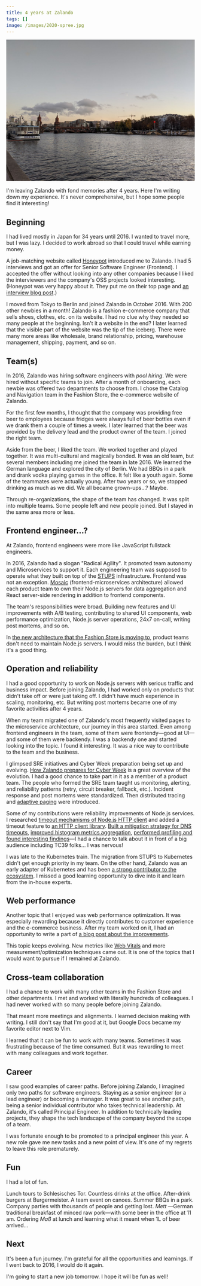 ```yaml
---
title: 4 years at Zalando
tags: []
image: /images/2020-spree.jpg
---
```


![Spree in November, 2020](/images/2020-spree.jpg)

I'm leaving Zalando with fond memories after 4 years. Here I'm writing down my experience. It's never comprehensive, but I hope some people find it interesting!

## Beginning

I had lived mostly in Japan for 34 years until 2016. I wanted to travel more, but I was lazy. I decided to work abroad so that I could travel while earning money.

A job-matching website called [Honeypot](https://www.honeypot.io/) introduced me to Zalando. I had 5 interviews and got an offer for Senior Software Engineer (Frontend). I accepted the offer without looking into any other companies because I liked the interviewers and the company's OSS projects looked interesting. (Honeypot was very happy about it. They put me on their top page and [an interview blog post](https://blog.honeypot.io/japanese-developer-in-berlin/).)

I moved from Tokyo to Berlin and joined Zalando in October 2016. With 200 other newbies in a month! Zalando is a fashion e-commerce company that sells shoes, clothes, etc. on its website. I had no clue why they needed so many people at the beginning. Isn't it a website in the end? I later learned that the visible part of the website was the tip of the iceberg. There were many more areas like wholesale, brand relationship, pricing, warehouse management, shipping, payment, and so on.

## Team(s)

In 2016, Zalando was hiring software engineers with _pool hiring_. We were hired without specific teams to join. After a month of onboarding, each newbie was offered two departments to choose from. I chose the Catalog and Navigation team in the Fashion Store, the e-commerce website of Zalando.

For the first few months, I thought that the company was providing free beer to employees because fridges were always full of beer bottles even if we drank them a couple of times a week. I later learned that the beer was provided by the delivery lead and the product owner of the team. I joined the right team.

Aside from the beer, I liked the team. We worked together and played together. It was multi-cultural and magically bonded. It was an old team, but several members including me joined the team in late 2016. We learned the German language and explored the city of Berlin. We had BBQs in a park and drank vodka playing games in the office. It felt like a youth again. Some of the teammates were actually young. After two years or so, we stopped drinking as much as we did. We all became grown-ups...? Maybe.

Through re-organizations, the shape of the team has changed. It was split into multiple teams. Some people left and new people joined. But I stayed in the same area more or less.

## Frontend engineer...?

At Zalando, frontend engineers were more like JavaScript fullstack engineers.

In 2016, Zalando had a slogan "Radical Agility". It promoted team autonomy and Microservices to support it. Each engineering team was supposed to operate what they built on top of the [STUPS](https://stups.io/) infrastructure. Frontend was not an exception. [Mosaic](https://www.mosaic9.org/) (frontend-microservices architecture) allowed each product team to own their Node.js servers for data aggregation and React server-side rendering in addition to frontend components.

The team's responsibilities were broad. Building new features and UI improvements with A/B testing, contributing to shared UI components, web performance optimization, Node.js server operations, 24x7 on-call, writing post mortems, and so on.

In [the new architecture that the Fashion Store is moving to](https://engineering.zalando.com/posts/2018/12/front-end-micro-services.html), product teams don't need to maintain Node.js servers. I would miss the burden, but I think it's a good thing.

## Operation and reliability

I had a good opportunity to work on Node.js servers with serious traffic and business impact. Before joining Zalando, I had worked only on products that didn't take off or were just taking off. I didn't have much experience in scaling, monitoring, etc. But writing post mortems became one of my favorite activities after 4 years.

When my team migrated one of Zalando's most frequently visited pages to the microservice architecture, our journey in this area started. Even among frontend engineers in the team, some of them were frontendy—good at UI—and some of them were backendy. I was a backendy one and started looking into the topic. I found it interesting. It was a nice way to contribute to the team and the business.

I glimpsed SRE initiatives and Cyber Week preparation being set up and evolving. [How Zalando prepares for Cyber Week](https://engineering.zalando.com/posts/2020/10/how-zalando-prepares-for-cyber-week.html) is a great overview of the evolution. I had a good chance to take part in it as a member of a product team. The people who formed the SRE team taught us monitoring, alerting, and reliability patterns (retry, circuit breaker, fallback, etc.). Incident response and post mortems were standardized. Then distributed tracing and [adaptive paging](https://www.usenix.org/conference/srecon19emea/presentation/mineiro) were introduced.

Some of my contributions were reliability improvements of Node.js services. I researched [timeout mechanisms of Node.js HTTP client](<(/blog/2017/05/13/http-request-timeouts-in-javascript/)>) and added a timeout feature to [an HTTP client library](https://github.com/zalando-incubator/perron). [Built a mitigation strategy for DNS timeouts](/blog/2019/04/30/dns-polling/), [improved histogram metrics aggregation](/blog/2018/12/29/histogram-for-time-series-metrics-on-node-js/), [performed profiling and found interesting findings](/blog/2018/09/16/node-js-under-a-microscope/)—I had a chance to talk about it in front of a big audience including TC39 folks... I was nervous!

I was late to the Kubernetes train. The migration from STUPS to Kubernetes didn't get enough priority in my team. On the other hand, Zalando was an early adapter of Kubernetes and has been [a strong contributor to the ecosystem](https://www.cncf.io/announcements/2020/08/20/cloud-native-computing-foundation-grants-zalando-the-top-end-user-award/). I missed a good learning opportunity to dive into it and learn from the in-house experts.

## Web performance

Another topic that I enjoyed was web performance optimization. It was especially rewarding because it directly contributes to customer experience and the e-commerce business. After my team worked on it, I had an opportunity to write a part of [a blog post about the improvements](https://engineering.zalando.com/posts/2018/06/loading-time-matters.html).

This topic keeps evolving. New metrics like [Web Vitals](https://web.dev/vitals/) and more measurement/optimization techniques came out. It is one of the topics that I would want to pursue if I remained at Zalando.

## Cross-team collaboration

I had a chance to work with many other teams in the Fashion Store and other departments. I met and worked with literally hundreds of colleagues. I had never worked with so many people before joining Zalando.

That meant more meetings and alignments. I learned decision making with writing. I still don't say that I'm good at it, but Google Docs became my favorite editor next to Vim.

I learned that it can be fun to work with many teams. Sometimes it was frustrating because of the time consumed. But it was rewarding to meet with many colleagues and work together.

## Career

I saw good examples of career paths. Before joining Zalando, I imagined only two paths for software engineers. Staying as a senior engineer (or a lead engineer) or becoming a manager. It was great to see another path, being a senior individual contributor who takes technical leadership. At Zalando, it's called Principal Engineer. In addition to technically leading projects, they shape the tech landscape of the company beyond the scope of a team.

I was fortunate enough to be promoted to a principal engineer this year. A new role gave me new tasks and a new point of view. It's one of my regrets to leave this role prematurely.

## Fun

I had a lot of fun.

Lunch tours to Schlesisches Tor. Countless drinks at the office. After-drink burgers at Burgermeister. A team event on canoes. Summer BBQs in a park. Company parties with thousands of people and getting lost. _Mett_ —German traditional breakfast of minced raw pork—with some beer in the office at 11 am. Ordering _Maß_ at lunch and learning what it meant when 1L of beer arrived...

## Next

It's been a fun journey. I'm grateful for all the opportunities and learnings. If I went back to 2016, I would do it again.

I'm going to start a new job tomorrow. I hope it will be fun as well!
